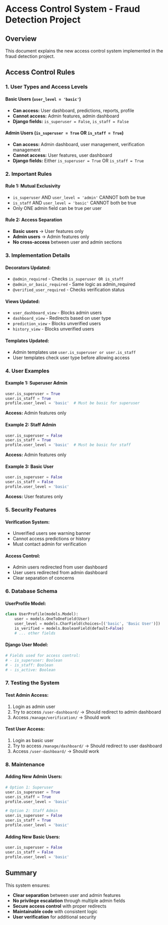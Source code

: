 # Access Control System - Fraud Detection Project

## Overview
This document explains the new access control system implemented in the fraud detection project.

## Access Control Rules

### 1. User Types and Access Levels

#### **Basic Users** (`user_level = 'basic'`)
- **Can access:** User dashboard, predictions, reports, profile
- **Cannot access:** Admin features, admin dashboard
- **Django fields:** `is_superuser = False`, `is_staff = False`

#### **Admin Users** (`is_superuser = True` OR `is_staff = True`)
- **Can access:** Admin dashboard, user management, verification management
- **Cannot access:** User features, user dashboard
- **Django fields:** Either `is_superuser = True` OR `is_staff = True`

### 2. Important Rules

#### **Rule 1: Mutual Exclusivity**
- `is_superuser` AND `user_level = 'admin'` CANNOT both be true
- `is_staff` AND `user_level = 'basic'` CANNOT both be true
- Only ONE admin field can be true per user

#### **Rule 2: Access Separation**
- **Basic users** → User features only
- **Admin users** → Admin features only
- **No cross-access** between user and admin sections

### 3. Implementation Details

#### **Decorators Updated:**
- `@admin_required` - Checks `is_superuser OR is_staff`
- `@admin_or_basic_required` - Same logic as admin_required
- `@verified_user_required` - Checks verification status

#### **Views Updated:**
- `user_dashboard_view` - Blocks admin users
- `dashboard_view` - Redirects based on user type
- `prediction_view` - Blocks unverified users
- `history_view` - Blocks unverified users

#### **Templates Updated:**
- Admin templates use `user.is_superuser or user.is_staff`
- User templates check user type before allowing access

### 4. User Examples

#### **Example 1: Superuser Admin**
```python
user.is_superuser = True
user.is_staff = True
profile.user_level = 'basic'  # Must be basic for superuser
```
**Access:** Admin features only

#### **Example 2: Staff Admin**
```python
user.is_superuser = False
user.is_staff = True
profile.user_level = 'basic'  # Must be basic for staff
```
**Access:** Admin features only

#### **Example 3: Basic User**
```python
user.is_superuser = False
user.is_staff = False
profile.user_level = 'basic'
```
**Access:** User features only

### 5. Security Features

#### **Verification System:**
- Unverified users see warning banner
- Cannot access predictions or history
- Must contact admin for verification

#### **Access Control:**
- Admin users redirected from user dashboard
- User users redirected from admin dashboard
- Clear separation of concerns

### 6. Database Schema

#### **UserProfile Model:**
```python
class UserProfile(models.Model):
    user = models.OneToOneField(User)
    user_level = models.CharField(choices=[('basic', 'Basic User')])
    is_verified = models.BooleanField(default=False)
    # ... other fields
```

#### **Django User Model:**
```python
# Fields used for access control:
# - is_superuser: Boolean
# - is_staff: Boolean
# - is_active: Boolean
```

### 7. Testing the System

#### **Test Admin Access:**
1. Login as admin user
2. Try to access `/user-dashboard/` → Should redirect to admin dashboard
3. Access `/manage/verification/` → Should work

#### **Test User Access:**
1. Login as basic user
2. Try to access `/manage/dashboard/` → Should redirect to user dashboard
3. Access `/user-dashboard/` → Should work

### 8. Maintenance

#### **Adding New Admin Users:**
```python
# Option 1: Superuser
user.is_superuser = True
user.is_staff = True
profile.user_level = 'basic'

# Option 2: Staff Admin
user.is_superuser = False
user.is_staff = True
profile.user_level = 'basic'
```

#### **Adding New Basic Users:**
```python
user.is_superuser = False
user.is_staff = False
profile.user_level = 'basic'
```

## Summary
This system ensures:
- **Clear separation** between user and admin features
- **No privilege escalation** through multiple admin fields
- **Secure access control** with proper redirects
- **Maintainable code** with consistent logic
- **User verification** for additional security
